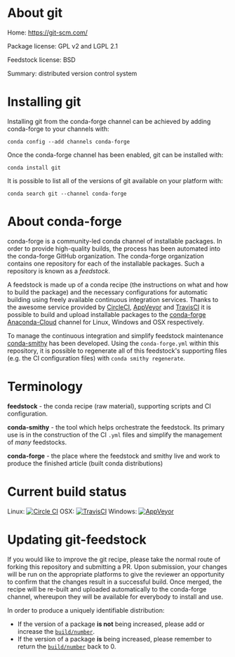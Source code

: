 About git
=========

Home: https://git-scm.com/

Package license: GPL v2 and LGPL 2.1

Feedstock license: BSD

Summary: distributed version control system



Installing git
==============

Installing git from the conda-forge channel can be achieved by adding conda-forge to your channels with:

```
conda config --add channels conda-forge
```

Once the conda-forge channel has been enabled, git can be installed with:

```
conda install git
```

It is possible to list all of the versions of git available on your platform with:

```
conda search git --channel conda-forge
```


About conda-forge
=================

conda-forge is a community-led conda channel of installable packages.
In order to provide high-quality builds, the process has been automated into the
conda-forge GitHub organization. The conda-forge organization contains one repository 
for each of the installable packages. Such a repository is known as a *feedstock*.

A feedstock is made up of a conda recipe (the instructions on what and how to build
the package) and the necessary configurations for automatic building using freely
available continuous integration services. Thanks to the awesome service provided by
[CircleCI](https://circleci.com/), [AppVeyor](http://www.appveyor.com/)
and [TravisCI](https://travis-ci.org/) it is possible to build and upload installable
packages to the [conda-forge](https://anaconda.org/conda-forge)
[Anaconda-Cloud](http://docs.anaconda.org/) channel for Linux, Windows and OSX respectively.

To manage the continuous integration and simplify feedstock maintenance
[conda-smithy](http://github.com/conda-forge/conda-smithy) has been developed.
Using the ``conda-forge.yml`` within this repository, it is possible to regenerate all of
this feedstock's supporting files (e.g. the CI configuration files) with ``conda smithy regenerate``.


Terminology
===========

**feedstock** - the conda recipe (raw material), supporting scripts and CI configuration.

**conda-smithy** - the tool which helps orchestrate the feedstock.
                   Its primary use is in the construction of the CI ``.yml`` files
                   and simplify the management of *many* feedstocks.

**conda-forge** - the place where the feedstock and smithy live and work to
                  produce the finished article (built conda distributions)

Current build status
====================
Linux: [![Circle CI](https://circleci.com/gh/conda-forge/git-feedstock.svg?style=svg)](https://circleci.com/gh/conda-forge/git-feedstock)
OSX: [![TravisCI](https://travis-ci.org/conda-forge/git-feedstock.svg?branch=master)](https://travis-ci.org/conda-forge/git-feedstock) 
Windows: [![AppVeyor](https://ci.appveyor.com/api/projects/status/github/conda-forge/git-feedstock?svg=True)](https://ci.appveyor.com/project/conda-forge/git-feedstock/branch/master)


Updating git-feedstock
======================

If you would like to improve the git recipe, please take the normal
route of forking this repository and submitting a PR. Upon submission, your changes will
be run on the appropriate platforms to give the reviewer an opportunity to confirm that the
changes result in a successful build. Once merged, the recipe will be re-built and uploaded
automatically to the conda-forge channel, whereupon they will be available for everybody to
install and use.

In order to produce a uniquely identifiable distribution:
 * If the version of a package **is not** being increased, please add or increase
   the [``build/number``](http://conda.pydata.org/docs/building/meta-yaml.html#build-number-and-string). 
 * If the version of a package **is** being increased, please remember to return
   the [``build/number``](http://conda.pydata.org/docs/building/meta-yaml.html#build-number-and-string)
   back to 0.
